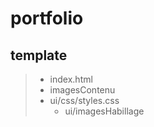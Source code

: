 # portfolio
## template
> - index.html
> - imagesContenu
> - ui/css/styles.css
>   - ui/imagesHabillage
